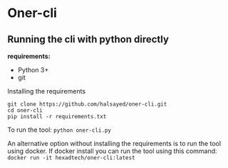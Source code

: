 # Oner-cli

## Running the cli with python directly

**requirements:**
- Python 3+
- git

Installing the requirements

~~~~
git clone https://github.com/halsayed/oner-cli.git
cd oner-cli
pip install -r requirements.txt
~~~~

To run the tool:
`python oner-cli.py`


An alternative option without installing the requirements is to run the tool using docker. If docker install you can run the tool using this command:
`docker run -it hexadtech/oner-cli:latest`
